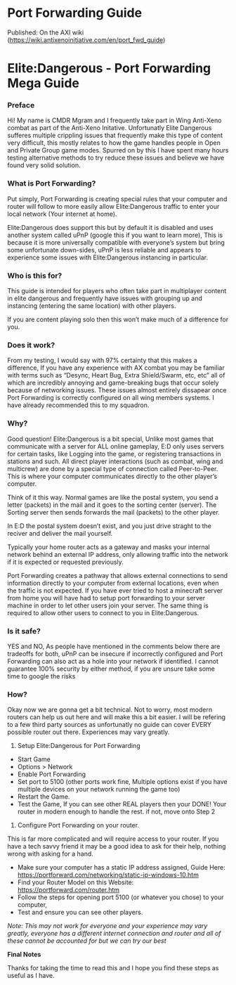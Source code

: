 # Port Forwarding Guide

Published: On the AXI wiki (https://wiki.antixenoinitiative.com/en/port_fwd_guide)

# Elite:Dangerous - Port Forwarding Mega Guide
 
### Preface
 
Hi! My name is CMDR Mgram and I frequently take part in Wing Anti-Xeno combat as part of the Anti-Xeno Initative. Unfortunatly Elite Dangerous sufferes multiple crippling issues that frequently make this type of content very difficult, this mostly relates to how the game handles people in Open and Private Group game modes. Spurred on by this I have spent many hours testing alternative methods to try reduce these issues and believe we have found very solid solution.
 
### What is Port Forwarding?
 
Put simply, Port Forwarding is creating special rules that your computer and router will follow to more easily allow Elite:Dangerous traffic to enter your local network (Your internet at home).
 
Elite:Dangerous does support this but by default it is disabled and uses another system called uPnP (google this if you want to learn more), This is because it is more universally compatible with everyone’s system but bring some unfortunate down-sides, uPnP is less reliable and appears to experience some issues with Elite:Dangerous instancing in particular.
 
### Who is this for?
 
This guide is intended for players who often take part in multiplayer content in elite dangerous and frequently have issues with grouping up and instancing (entering the same location) with other players.
 
If you are content playing solo then this won’t make much of a difference for you.
 
### Does it work?
 
From my testing, I would say with 97% certainty that this makes a difference, If you have any experience with AX combat you may be familiar with terms such as “Desync, Heart Bug, Extra Shield/Swarm, etc, etc” all of which are incredibly annoying and game-breaking bugs that occur solely because of networking issues. These issues almost entirely dissapear once Port Forwarding is correctly configured on all wing members systems. I have already recommended this to my squadron.
 
### Why?
 
Good question! Elite:Dangerous is a bit special, Unlike most games that communicate with a server for ALL online gameplay, E:D only uses servers for certain tasks, like Logging into the game, or registering transactions in stations and such. All direct player interactions (such as combat, wing and multicrew) are done by a special type of connection called Peer-to-Peer. This is where your computer communicates directly to the other player’s computer.
 
Think of it this way. Normal games are like the postal system, you send a letter (packets) in the mail and it goes to the sorting center (server). The Sorting server then sends forwards the mail (packets) to the other player.
 
In E:D the postal system doesn’t exist, and you just drive straght to the reciver and deliver the mail yourself.
 
Typically your home router acts as a gateway and masks your internal network behind an external IP address, only allowing traffic into the network if it is expected or requested previously.
 
Port Forwarding creates a pathway that allows external connections to send information directly to your computer from external locations, even when the traffic is not expected. If you have ever tried to host a minecraft server from home you will have had to setup port forwarding to your server machine in order to let other users join your server. The same thing is required to allow other users to connect to you in Elite:Dangerous.
 
### Is it safe?
 
YES and NO, As people have mentioned in the comments below there are tradeoffs for both, uPnP can be insecure if incorrectly configured and Port Forwarding can also act as a hole into your network if identified. I cannot guarantee 100% security by either method, if you are unsure take some time to google the risks
 
### How?
 
Okay now we are gonna get a bit technical. Not to worry, most modern routers can help us out here and will make this a bit easier. I will be refering to a few third party sources as unfortunatly no guide can cover EVERY possible router out there. Experiences may vary greatly.
 
1. Setup Elite:Dangerous for Port Forwarding

- Start Game
- Options &gt; Network
- Enable Port Forwarding
- Set port to 5100 (other ports work fine, Multiple options exist if you have multiple devices on your network running the game too)
- Restart the Game.
- Test the Game, If you can see other REAL players then your DONE! Your router in modern enough to handle the rest. if not, move onto Step 2

1. Configure Port Forwarding on your router.

This is far more complicated and will require access to your router. If you have a tech savvy friend it may be a good idea to ask for their help, nothing wrong with asking for a hand.

- Make sure your computer has a static IP address assigned, Guide Here: https://portforward.com/networking/static-ip-windows-10.htm
- Find your Router Model on this Website: https://portforward.com/router.htm
- Follow the steps for opening port 5100 (or whatever you chose) to your computer,
- Test and ensure you can see other players.

*Note: This may not work for everyone and your experience may vary greatly, everyone has a different internet connection and router and all of these cannot be accounted for but we can try our best*
 
**Final Notes**
 
Thanks for taking the time to read this and I hope you find these steps as useful as I have.